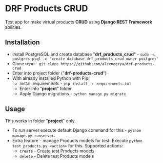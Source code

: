 # DRF Products CRUD
Test app for make virtual products **CRUD** using **Django REST Framework** abilities.

## Installation

- Install PostgreSQL and create database "**drf_products_crud**" - `sudo -u postgres psql -c 'create database drf_products_crud owner postgres'`
- Clone repo - `git clone https://github.com/alexnegrya/drf-products-crud`
- Enter into project folder ("**drf-products-crud**")
- With already installed Python with Pip:
  - Install requirements - `pip install -r requirements.txt`
  - Enter into "**project**" folder
  - Apply Django migrations - `python manage.py migrate`

## Usage

This works in folder "**project**" only.
- To run server execute default Django command for this - `python manage.py runserver`.
- Extra feature - manage Products models for test. Execute `python test_products.py <action>` for this. Supported actions:
  - `create` - Create test Products models
  - `delete` - Delete test Products models
